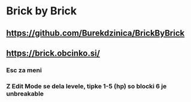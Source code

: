 # Brick by Brick
## https://github.com/Burekdzinica/BrickByBrick
## https://brick.obcinko.si/

### Esc za meni
### Z Edit Mode se dela levele, tipke 1-5 (hp) so blocki 6 je unbreakable

